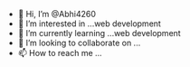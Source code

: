 - 👋 Hi, I’m @Abhi4260
- 👀 I’m interested in ...web development
- 🌱 I’m currently learning ...web development
- 💞️ I’m looking to collaborate on ...
- 📫 How to reach me ...

<!---
Abhi4260/Abhi4260 is a ✨ special ✨ repository because its `README.md` (this file) appears on your GitHub profile.
You can click the Preview link to take a look at your changes.
--->
